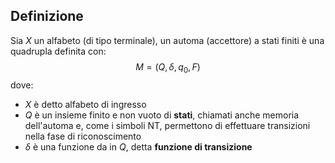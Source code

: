 ## Definizione
Sia $X$ un alfabeto (di tipo terminale), un automa (accettore) a stati finiti è una quadrupla definita con:
$$M=(Q,\delta,q_{0},F)$$
dove:
- $X$ è detto alfabeto di ingresso
- $Q$ è un insieme finito e non vuoto di **stati**, chiamati anche memoria dell'automa e, come i simboli NT, permettono di effettuare transizioni nella fase di riconoscimento
- $\delta$ è una funzione da in $Q$, detta **funzione di transizione**